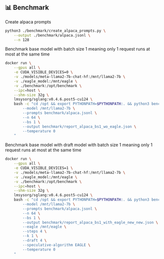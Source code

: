 ## 📊 Benchmark

Create alpaca prompts

```bash
python3 ./benchmark/create_alpaca_prompts.py \
    --output ./benchmark/alpaca.jsonl \
    --n 128
```

Benchmark base model with batch size 1 meaning only 1 request runs at most at the same time

```bash
docker run \
    --gpus all \
    -e CUDA_VISIBLE_DEVICES=0 \
    -v ./models/meta-llama2-7b-chat-hf:/mnt/llama2-7b \
    -v ./eagle_model:/mnt/eagle \
    -v ./benchmark:/opt/benchmark \
    --ipc=host \
    --shm-size 32g \
    lmsysorg/sglang:v0.4.6.post5-cu124 \
    bash -c "cd /opt && export PYTHONPATH=$PYTHONPATH:. && python3 benchmark/benchmark.py \
        --model /mnt/llama2-7b \
        --prompts benchmark/alpaca.jsonl \
        --n 64 \
        --bs 1 \
        --output benchmark/report_alpaca_bs1_wo_eagle.json \
        --temperature 0
    "
```

Benchmark base model with draft model with batch size 1 meaning only 1 request runs at most at the same time

```bash
docker run \
    --gpus all \
    -e CUDA_VISIBLE_DEVICES=1 \
    -v ./models/meta-llama2-7b-chat-hf:/mnt/llama2-7b \
    -v ./eagle_model:/mnt/eagle \
    -v ./benchmark:/opt/benchmark \
    --ipc=host \
    --shm-size 32g \
    lmsysorg/sglang:v0.4.6.post5-cu124 \
    bash -c "cd /opt && export PYTHONPATH=$PYTHONPATH:. && python3 benchmark/benchmark.py \
        --model /mnt/llama2-7b \
        --prompts benchmark/alpaca.jsonl \
        --n 64 \
        --bs 1 \
        --output benchmark/report_alpaca_bs1_with_eagle_new_new.json \
        --eagle /mnt/eagle \
        --steps 4 \
        --k 1 \
        --draft 4 \
        --speculative-algorithm EAGLE \
        --temperature 0
    "
```
